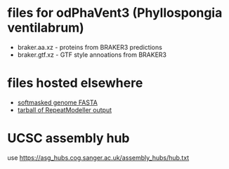 # files for odPhaVent3 (Phyllospongia ventilabrum)
* braker.aa.xz - proteins from BRAKER3 predictions
* braker.gtf.xz - GTF style annoations from BRAKER3

# files hosted elsewhere
* [softmasked genome FASTA](https://asg_hubs.cog.sanger.ac.uk/odPhaVent3/odPhaVent3.fa.masked)
* [tarball of RepeatModeller output](https://asg_hubs.cog.sanger.ac.uk/odPhaVent3/odPhaVent3.tar.xz)

# UCSC assembly hub
use https://asg_hubs.cog.sanger.ac.uk/assembly_hubs/hub.txt

